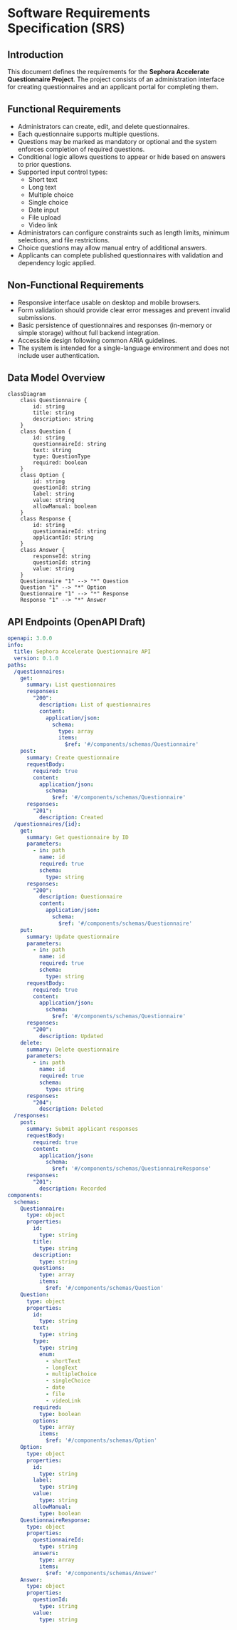 # Software Requirements Specification (SRS)

## Introduction
This document defines the requirements for the **Sephora Accelerate Questionnaire Project**. The project consists of an administration interface for creating questionnaires and an applicant portal for completing them.

## Functional Requirements
- Administrators can create, edit, and delete questionnaires.
- Each questionnaire supports multiple questions.
- Questions may be marked as mandatory or optional and the system enforces completion of required questions.
- Conditional logic allows questions to appear or hide based on answers to prior questions.
- Supported input control types:
  - Short text
  - Long text
  - Multiple choice
  - Single choice
  - Date input
  - File upload
  - Video link
- Administrators can configure constraints such as length limits, minimum selections, and file restrictions.
- Choice questions may allow manual entry of additional answers.
- Applicants can complete published questionnaires with validation and dependency logic applied.

## Non‑Functional Requirements
- Responsive interface usable on desktop and mobile browsers.
- Form validation should provide clear error messages and prevent invalid submissions.
- Basic persistence of questionnaires and responses (in-memory or simple storage) without full backend integration.
- Accessible design following common ARIA guidelines.
- The system is intended for a single-language environment and does not include user authentication.

## Data Model Overview
```mermaid
classDiagram
    class Questionnaire {
        id: string
        title: string
        description: string
    }
    class Question {
        id: string
        questionnaireId: string
        text: string
        type: QuestionType
        required: boolean
    }
    class Option {
        id: string
        questionId: string
        label: string
        value: string
        allowManual: boolean
    }
    class Response {
        id: string
        questionnaireId: string
        applicantId: string
    }
    class Answer {
        responseId: string
        questionId: string
        value: string
    }
    Questionnaire "1" --> "*" Question
    Question "1" --> "*" Option
    Questionnaire "1" --> "*" Response
    Response "1" --> "*" Answer
```

## API Endpoints (OpenAPI Draft)
```yaml
openapi: 3.0.0
info:
  title: Sephora Accelerate Questionnaire API
  version: 0.1.0
paths:
  /questionnaires:
    get:
      summary: List questionnaires
      responses:
        "200":
          description: List of questionnaires
          content:
            application/json:
              schema:
                type: array
                items:
                  $ref: '#/components/schemas/Questionnaire'
    post:
      summary: Create questionnaire
      requestBody:
        required: true
        content:
          application/json:
            schema:
              $ref: '#/components/schemas/Questionnaire'
      responses:
        "201":
          description: Created
  /questionnaires/{id}:
    get:
      summary: Get questionnaire by ID
      parameters:
        - in: path
          name: id
          required: true
          schema:
            type: string
      responses:
        "200":
          description: Questionnaire
          content:
            application/json:
              schema:
                $ref: '#/components/schemas/Questionnaire'
    put:
      summary: Update questionnaire
      parameters:
        - in: path
          name: id
          required: true
          schema:
            type: string
      requestBody:
        required: true
        content:
          application/json:
            schema:
              $ref: '#/components/schemas/Questionnaire'
      responses:
        "200":
          description: Updated
    delete:
      summary: Delete questionnaire
      parameters:
        - in: path
          name: id
          required: true
          schema:
            type: string
      responses:
        "204":
          description: Deleted
  /responses:
    post:
      summary: Submit applicant responses
      requestBody:
        required: true
        content:
          application/json:
            schema:
              $ref: '#/components/schemas/QuestionnaireResponse'
      responses:
        "201":
          description: Recorded
components:
  schemas:
    Questionnaire:
      type: object
      properties:
        id:
          type: string
        title:
          type: string
        description:
          type: string
        questions:
          type: array
          items:
            $ref: '#/components/schemas/Question'
    Question:
      type: object
      properties:
        id:
          type: string
        text:
          type: string
        type:
          type: string
          enum:
            - shortText
            - longText
            - multipleChoice
            - singleChoice
            - date
            - file
            - videoLink
        required:
          type: boolean
        options:
          type: array
          items:
            $ref: '#/components/schemas/Option'
    Option:
      type: object
      properties:
        id:
          type: string
        label:
          type: string
        value:
          type: string
        allowManual:
          type: boolean
    QuestionnaireResponse:
      type: object
      properties:
        questionnaireId:
          type: string
        answers:
          type: array
          items:
            $ref: '#/components/schemas/Answer'
    Answer:
      type: object
      properties:
        questionId:
          type: string
        value:
          type: string
```
